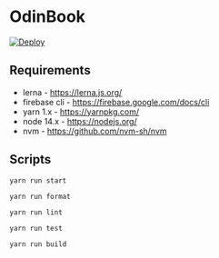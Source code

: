 # OdinBook
[![Deploy](https://github.com/MarcelReis/OdinBook/actions/workflows/ci.yml/badge.svg)](https://github.com/MarcelReis/OdinBook/actions/workflows/ci.yml)

## Requirements

 - lerna - https://lerna.js.org/
 - firebase cli - https://firebase.google.com/docs/cli
 - yarn 1.x - https://yarnpkg.com/
 - node 14.x - https://nodejs.org/
 - nvm - https://github.com/nvm-sh/nvm

## Scripts

`yarn run start`

`yarn run format`

`yarn run lint`

`yarn run test`

`yarn run build`

